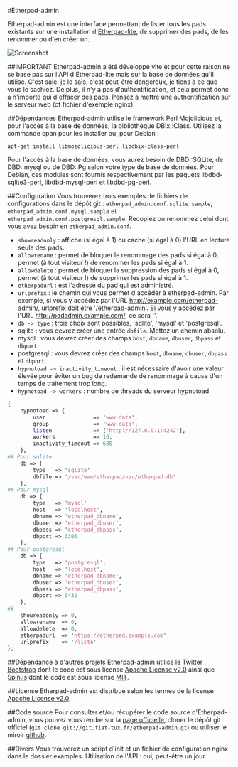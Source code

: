 #Etherpad-admin

Etherpad-admin est une interface permettant de lister tous les pads existants sur une installation d'[Etherpad-lite](https://github.com/ether/etherpad-lite), de supprimer des pads, de les renommer ou d'en créer un.

![Screenshot](https://raw.github.com/ldidry/etherpad-admin/master/demo.png)

##IMPORTANT
Etherpad-admin a été développé vite et pour cette raison ne se base pas sur l'API d'Etherpad-lite mais sur la base de données qu'il utilise.
C'est sale, je le sais, c'est peut-être dangereux, je tiens à ce que vous le sachiez.
De plus, il n'y a pas d'authentification, et cela permet donc à n'importe qui d'effacer des pads. Pensez à mettre une authentification sur le serveur web (cf fichier d'exemple nginx).

##Dépendances
Etherpad-admin utilise le framework Perl Mojolicious et, pour l'accès à la base de données, la bibliothèque DBIx::Class.
Utilisez la commande cpan pour les installer ou, pour Debian :
```shell
apt-get install libmojolicious-perl libdbix-class-perl
```

Pour l'accès à la base de données, vous aurez besoin de DBD::SQLite, de DBD::mysql ou de DBD::Pg selon votre type de base de données.
Pour Debian, ces modules sont fournis respectivement par les paquets libdbd-sqlite3-perl, libdbd-mysql-perl et libdbd-pg-perl.

##Configuration
Vous trouverez trois exemples de fichiers de configurations dans le dépôt git : `etherpad_admin.conf.sqlite.sample`, `etherpad_admin.conf.mysql.sample` et `etherpad_admin.conf.postgresql.sample`.
Recopiez ou renommez celui dont vous avez besoin en `etherpad_admin.conf`.
* `showreadonly` : affiche (si égal à 1) ou cache (si égal à 0) l'URL en lecture seule des pads.
* `allowrename`  : permet de bloquer le renommage des pads si égal à 0, permet (à tout visiteur !) de renommer les pads si égal à 1.
* `allowdelete`  : permet de bloquer la suppression des pads si égal à 0, permet (à tout visiteur !) de supprimer les pads si égal à 1.
* `etherpadurl`  : est l'adresse du pad qui est administré.
* `urlprefix`    : le chemin qui vous permet d'accéder à etherpad-admin.
  Par exemple, si vous y accédez par l'URL http://example.com/etherpad-admin/, urlprefix doit être '/etherpad-admin'.
  Si vous y accédez par l'URL http://padadmin.example.com/, ce sera ''.
* `db -> type`  : trois choix sont possibles, 'sqlite', 'mysql' et 'postgresql'.
 * sqlite      : vous devrez créer une entrée `dbfile`. Mettez un chemin absolu.
 * mysql       : vous devrez créer des champs `host`, `dbname`, `dbuser`, `dbpass` et `dbport`.
 * postgresql  : vous devrez créer des champs `host`, `dbname`, `dbuser`, `dbpass` et `dbport`.
* `hypnotoad -> inactivity_timeout` : il est nécessaire d'avoir une valeur élevée pour éviter un bug de redemande de renommage à cause d'un temps de traitement trop long.
* `hypnotoad -> workers`            : nombre de threads du serveur hypnotoad

```perl
{
    hypnotoad => {
        user               => 'www-data',
        group              => 'www-data',
        listen             => ['http://127.0.0.1:4242'],
        workers            => 10,
        inactivity_timeout => 600
    },
## Pour sqlite
    db => {
        type   => 'sqlite'
        dbfile => '/var/www/etherpad/var/etherpad.db'
    },
## Pour mysql
    db => {
        type   => 'mysql'
        host   => 'localhost',
        dbname => 'etherpad_dbname',
        dbuser => 'etherpad_dbuser',
        dbpass => 'etherpad_dbpass',
        dbport => 3306
    },
## Pour postgresql
    db => {
        type   => 'postgresql',
        host   => 'localhost',
        dbname => 'etherpad_dbname',
        dbuser => 'etherpad_dbuser',
        dbpass => 'etherpad_dbpass',
        dbport => 5432
    },
##
    showreadonly => 0,
    allowrename  => 0,
    allowdelete  => 0,
    etherpadurl  => 'https://etherpad.example.com',
    urlprefix    => '/liste'
};
```

##Dépendance à d'autres projets
Etherpad-admin utilise le [Twitter Bootstrap](http://twitter.github.com/bootstrap/) dont le code est sous license [Apache License v2.0](http://www.apache.org/licenses/LICENSE-2.0) ainsi que [Spin.js](http://fgnass.github.com/spin.js/) dont le code est sous license [MIT](http://opensource.org/licenses/mit-license.php).

##License
Etherpad-admin est distribué selon les termes de la license [Apache License v2.0](http://www.apache.org/licenses/LICENSE-2.0).

##Code source
Pour consulter et/ou récupérer le code source d'Etherpad-admin, vous pouvez vous rendre sur la [page officielle](http://dev.fiat-tux.fr/projects/etherpad-admin), cloner le dépôt git officiel (`git clone git://git.fiat-tux.fr/etherpad-admin.gt`) ou utiliser le miroir [github](http://github.com/ldidry/etherpad-admin).

##Divers
Vous trouverez un script d'init et un fichier de configuration nginx dans le dossier examples.
Utilisation de l'API : oui, peut-être un jour.
